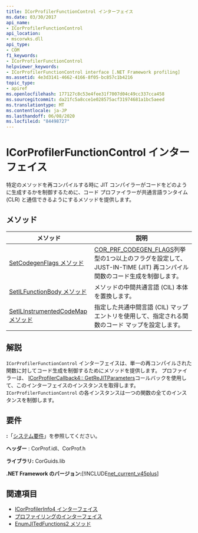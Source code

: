 ```yaml
---
title: ICorProfilerFunctionControl インターフェイス
ms.date: 03/30/2017
api_name:
- ICorProfilerFunctionControl
api_location:
- mscorwks.dll
api_type:
- COM
f1_keywords:
- ICorProfilerFunctionControl
helpviewer_keywords:
- ICorProfilerFunctionControl interface [.NET Framework profiling]
ms.assetid: 4e3d3141-4662-4166-8f05-bc857c1b4216
topic_type:
- apiref
ms.openlocfilehash: 177127c8c53e4fee31f7007d04c49cc337cca458
ms.sourcegitcommit: da21fc5a8cce1e028575acf31974681a1bc5aeed
ms.translationtype: MT
ms.contentlocale: ja-JP
ms.lasthandoff: 06/08/2020
ms.locfileid: "84498727"
---
```

# <a name="icorprofilerfunctioncontrol-interface"></a>ICorProfilerFunctionControl インターフェイス
特定のメソッドを再コンパイルする時に JIT コンパイラーがコードをどのように生成するかを制御するために、コード プロファイラーが共通言語ランタイム (CLR) と通信できるようにするメソッドを提供します。  
  
## <a name="methods"></a>メソッド  
  
|メソッド|説明|  
|------------|-----------------|  
|[SetCodegenFlags メソッド](icorprofilerfunctioncontrol-setcodegenflags-method.md)|[COR_PRF_CODEGEN_FLAGS](cor-prf-codegen-flags-enumeration.md)列挙型の1つ以上のフラグを設定して、JUST-IN-TIME (JIT) 再コンパイル関数のコード生成を制御します。|  
|[SetILFunctionBody メソッド](icorprofilerfunctioncontrol-setilfunctionbody-method.md)|メソッドの中間共通言語 (CIL) 本体を置換します。|  
|[SetILInstrumentedCodeMap メソッド](icorprofilerfunctioncontrol-setilinstrumentedcodemap-method.md)|指定した共通中間言語 (CIL) マップ エントリを使用して、指定される関数のコード マップを設定します。|  
  
## <a name="remarks"></a>解説  
 `ICorProfilerFunctionControl` インターフェイスは、単一の再コンパイルされた関数に対してコード生成を制御するためにメソッドを提供します。 プロファイラーは、 [ICorProfilerCallback4:: GetReJITParameters](icorprofilercallback4-getrejitparameters-method.md)コールバックを使用して、このインターフェイスのインスタンスを取得します。 `ICorProfilerFunctionControl` の各インスタンスは一つの関数の全てのインスタンスを制御します。  
  
## <a name="requirements"></a>要件  
 **:**「[システム要件](../../get-started/system-requirements.md)」を参照してください。  
  
 **ヘッダー** : CorProf.idl、CorProf.h  
  
 **ライブラリ:** CorGuids.lib  
  
 **.NET Framework のバージョン:**[!INCLUDE[net_current_v45plus](../../../../includes/net-current-v45plus-md.md)]  
  
## <a name="see-also"></a>関連項目

- [ICorProfilerInfo4 インターフェイス](icorprofilerinfo4-interface.md)
- [プロファイリングのインターフェイス](profiling-interfaces.md)
- [EnumJITedFunctions2 メソッド](icorprofilerinfo4-enumjitedfunctions2-method.md)
